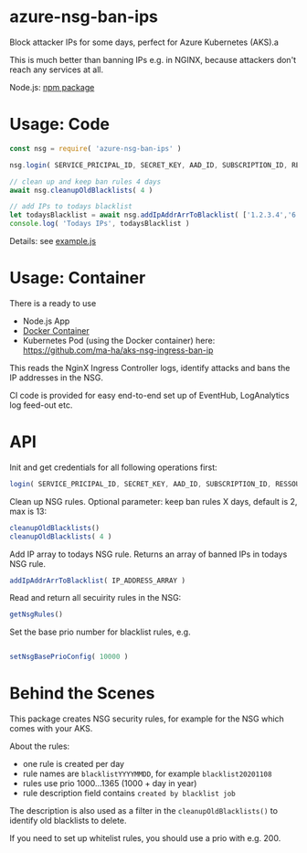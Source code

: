 # azure-nsg-ban-ips
Block attacker IPs for some days, perfect for Azure Kubernetes (AKS).a

This is much better than banning IPs e.g. in NGINX, 
because attackers don't reach any services at all.

Node.js: [npm package](https://www.npmjs.com/package/azure-nsg-ban-ips)

# Usage: Code

```javascript
const nsg = require( 'azure-nsg-ban-ips' )

nsg.login( SERVICE_PRICIPAL_ID, SECRET_KEY, AAD_ID, SUBSCRIPTION_ID, RESSOURCE_GROUP, NSG_NAME )

// clean up and keep ban rules 4 days
await nsg.cleanupOldBlacklists( 4 )

// add IPs to todays blacklist
let todaysBlacklist = await nsg.addIpAddrArrToBlacklist( ['1.2.3.4','6.6.6.6'] )
console.log( 'Todays IPs', todaysBlacklist )
```

Details: see [example.js](example.js) 

# Usage: Container

There is a ready to use 
- Node.js App
- [Docker Container](https://hub.docker.com/r/mahade70/aks-nsg-ingress-ban-ip)
- Kubernetes Pod (using the Docker container)
here: https://github.com/ma-ha/aks-nsg-ingress-ban-ip

This reads the NginX Ingress Controller logs, identify attacks and bans the IP addresses in the NSG.

CI code is provided for easy end-to-end set up of EventHub, LogAnalytics log feed-out etc.

# API

Init and get credentials for all following operations first:
```javascript
login( SERVICE_PRICIPAL_ID, SECRET_KEY, AAD_ID, SUBSCRIPTION_ID, RESSOURCE_GROUP, NSG_NAME )
```

Clean up NSG rules. Optional parameter: keep ban rules X days, default is 2, max is 13:
```javascript
cleanupOldBlacklists()
cleanupOldBlacklists( 4 )
```

Add IP array to todays NSG rule. Returns an array of banned IPs in todays NSG rule.
```javascript
addIpAddrArrToBlacklist( IP_ADDRESS_ARRAY )
```

Read and return all secuirity rules in the NSG:
```javascript
getNsgRules()
```
Set the base prio number for blacklist rules, e.g.
```javascript

setNsgBasePrioConfig( 10000 )
```

# Behind the Scenes

This package creates NSG security rules, for example for the NSG which comes with your AKS.

About the rules:
- one rule is created per day
- rule names are `blacklistYYYYMMDD`, for example `blacklist20201108`
- rules use prio 1000...1365 (1000 + day in year)
- rule description field contains `created by blacklist job`

The description is also used as a filter in the `cleanupOldBlacklists()` 
to identify old blacklists to delete.

If you need to set up whitelist rules, you should use a prio with e.g. 200.